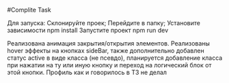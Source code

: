 #Complite Task

Для запуска: Склонируйте проек; Перейдите в папку; Установите зависимости npm install Запустите проект npm run dev

Реализована анимация закрытия/открытия элементов. Реализованы hover эффекты на кнопках sideBar, также дополнительно добавлен статус active в виде класса (не псевдо), планируется добавление класса при нажатии на ту или иную кнопку и переход на логический блок от этой кнопки. Профиль как и говорилось в ТЗ не делал
